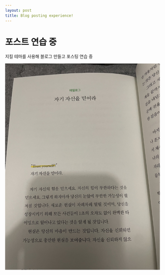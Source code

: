 ```yaml
---
layout: post
title: Blog posting experience!
---
```


# 포스트 연습 중
지킬 테마를 사용해 블로그 만들고 포스팅 연습 중

![동기부여](/images/bg.jpg)
